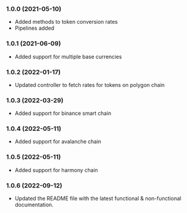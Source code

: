 ### 1.0.0 (2021-05-10)

* Added methods to token conversion rates
* Pipelines added

### 1.0.1 (2021-06-09)

* Added support for multiple base currencies

### 1.0.2 (2022-01-17)

* Updated controller to fetch rates for tokens on polygon chain

### 1.0.3 (2022-03-29)

* Added support for binance smart chain

### 1.0.4 (2022-05-11)

* Added support for avalanche chain

### 1.0.5 (2022-05-11)

* Added support for harmony chain

### 1.0.6 (2022-09-12)

* Updated the README file with the latest functional & non-functional documentation.

